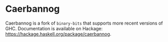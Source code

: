 # Caerbannog

Caerbannog is a fork of `binary-bits` that supports more recent versions of
GHC. Documentation is available on Hackage:
<https://hackage.haskell.org/package/caerbannog>.
